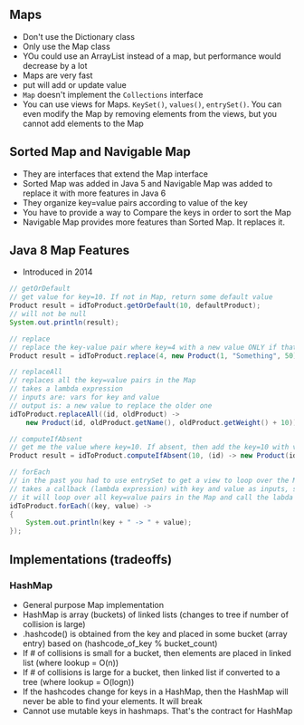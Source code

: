 ## Maps

- Don't use the Dictionary class
- Only use the Map class
- YOu could use an ArrayList instead of a map, but performance would decrease by a lot
- Maps are very fast
- put will add or update value
- `Map` doesn't implement the `Collections` interface
- You can use views for Maps. `KeySet()`, `values()`, `entrySet()`. You can even modify the Map by removing elements from the views, but you cannot add elements to the Map

## Sorted Map and Navigable Map

- They are interfaces that extend the Map interface
- Sorted Map was added in Java 5 and Navigable Map was added to replace it with more features in Java 6
- They organize key=value pairs according to value of the key
- You have to provide a way to Compare the keys in order to sort the Map
- Navigable Map provides more features than Sorted Map. It replaces it.

## Java 8 Map Features

- Introduced in 2014

```java
// getOrDefault
// get value for key=10. If not in Map, return some default value
Product result = idToProduct.getOrDefault(10, defaultProduct);
// will not be null
System.out.println(result);

// replace
// replace the key-value pair where key=4 with a new value ONLY if that key exists
Product result = idToProduct.replace(4, new Product(1, "Something", 50));

// replaceAll
// replaces all the key=value pairs in the Map
// takes a lambda expression
// inputs are: vars for key and value
// output is: a new value to replace the older one
idToProduct.replaceAll((id, oldProduct) ->
    new Product(id, oldProduct.getName(), oldProduct.getWeight() + 10));

// computeIfAbsent
// get me the value where key=10. If absent, then add the key=10 with value=result of lambda
Product result = idToProduct.computeIfAbsent(10, (id) -> new Product(id, "Custom Product", 10));

// forEach
// in the past you had to use entrySet to get a view to loop over the Map's key=value pairs
// takes a callback (lambda expression) with key and value as inputs, so you can do whatever you want with them
// it will loop over all key=value pairs in the Map and call the labda expression
idToProduct.forEach((key, value) ->
{
    System.out.println(key + " -> " + value);
});
```

## Implementations (tradeoffs)

### HashMap

- General purpose Map implementation
- HashMap is array (buckets) of linked lists (changes to tree if number of collision is large)
- .hashcode() is obtained from the key and placed in some bucket (array entry) based on (hashcode_of_key % bucket_count)
- If # of collisions is small for a bucket, then elements are placed in linked list (where lookup = O(n))
- If # of collisions is large for a bucket, then linked list if converted to a tree (where lookup = O(logn))
- If the hashcodes change for keys in a HashMap, then the HashMap will never be able to find your elements. It will break
- Cannot use mutable keys in hashmaps. That's the contract for HashMap
